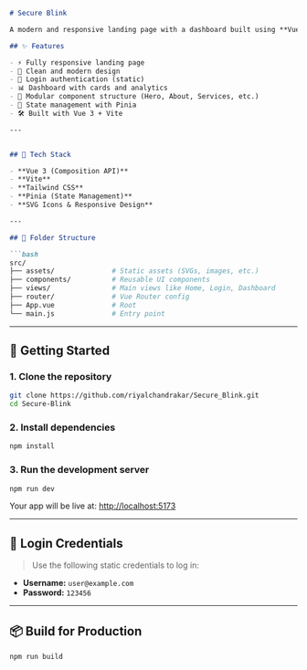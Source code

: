 

````markdown
# Secure Blink

A modern and responsive landing page with a dashboard built using **Vue 3**, **Tailwind CSS**, and **Pinia**. This project includes a dynamic homepage, an interactive login page, and a dashboard UI, inspired by modern SaaS platforms.

## ✨ Features

- ⚡ Fully responsive landing page
- 🎨 Clean and modern design
- 🔐 Login authentication (static)
- 📊 Dashboard with cards and analytics
- 📁 Modular component structure (Hero, About, Services, etc.)
- 🧠 State management with Pinia
- 🛠 Built with Vue 3 + Vite

---


## 🧩 Tech Stack

- **Vue 3 (Composition API)**
- **Vite**
- **Tailwind CSS**
- **Pinia (State Management)**
- **SVG Icons & Responsive Design**

---

## 📂 Folder Structure

```bash
src/
├── assets/              # Static assets (SVGs, images, etc.)
├── components/          # Reusable UI components
├── views/               # Main views like Home, Login, Dashboard
├── router/              # Vue Router config
├── App.vue              # Root 
└── main.js              # Entry point
````

---

## 🚀 Getting Started

### 1. Clone the repository

```bash
git clone https://github.com/riyalchandrakar/Secure_Blink.git
cd Secure-Blink
```

### 2. Install dependencies

```bash
npm install
```

### 3. Run the development server

```bash
npm run dev
```

Your app will be live at: [http://localhost:5173](http://localhost:5173)

---

## 🔐 Login Credentials

> Use the following static credentials to log in:

* **Username:** `user@example.com`
* **Password:** `123456`

---

## 📦 Build for Production

```bash
npm run build
```

